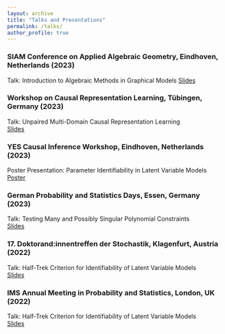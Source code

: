 ```yaml
---
layout: archive
title: "Talks and Presentations"
permalink: /talks/
author_profile: true
---
```


### SIAM Conference on Applied Algebraic Geometry, Eindhoven, Netherlands (2023)
Talk: Introduction to Algebraic Methods in Graphical Models
[Slides](https://nilssturma.github.io/files/presentation_SIAM_AG23.pdf)

### Workshop on Causal Representation Learning, Tübingen, Germany (2023)
Talk: Unpaired Multi-Domain Causal Representation Learning \
[Slides](https://nilssturma.github.io/files/presentation_Tuebingen.pdf)

### YES Causal Inference Workshop, Eindhoven, Netherlands (2023)
Poster Presentation: Parameter Identifiability in Latent Variable Models \
[Poster](https://nilssturma.github.io/files/poster_eindhoven_2023.pdf)

### German Probability and Statistics Days, Essen, Germany (2023)
Talk: Testing Many and Possibly Singular Polynomial Constraints \
[Slides](https://nilssturma.github.io/files/GPSD23_Nils.pdf)

### 17. Doktorand:innentreffen der Stochastik, Klagenfurt, Austria (2022)
Talk: Half-Trek Criterion for Identifiability of Latent Variable Models \
[Slides](https://nilssturma.github.io/files/LF_HTC_presentation_Klagenfurt.pdf)

### IMS Annual Meeting in Probability and Statistics, London, UK (2022)
Talk: Half-Trek Criterion for Identifiability of Latent Variable Models \
[Slides](https://nilssturma.github.io/files/LF_HTC_presentation_IMS.pdf)
